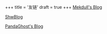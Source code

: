 +++
title = '友链'
draft = true
+++
[Mekdull's Blog](https://mekdull.netlify.app)

[ShwBlog](https://shwst.one)

[PandaGhost's Blog](https://panda-ghost.github.io)